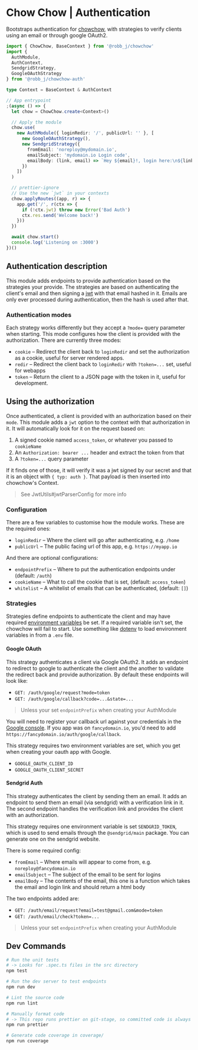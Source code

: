 # Chow Chow | Authentication

Bootstraps authentication for [chowchow](https://github.com/robb-j/chowchow), with strategies to verify clients using an email or through google OAuth2.

```ts
import { ChowChow, BaseContext } from '@robb_j/chowchow'
import {
  AuthModule,
  AuthContext,
  SendgridStrategy,
  GoogleOAuthStrategy
} from '@robb_j/chowchow-auth'

type Context = BaseContext & AuthContext

// App entrypoint
;(async () => {
  let chow = ChowChow.create<Context>()

  // Apply the module
  chow.use(
    new AuthModule({ loginRedir: '/', publicUrl: '' }, [
      new GoogleOAuthStrategy(),
      new SendgridStrategy({
        fromEmail: 'noreploy@mydomain.io',
        emailSubject: 'mydomain.io Login code',
        emailBody: (link, email) => `Hey ${email}!, login here:\n${link}`
      })
    ])
  )

  // prettier-ignore
  // Use the new `jwt` in your contexts
  chow.applyRoutes((app, r) => {
    app.get('/', r(ctx => {
      if (!ctx.jwt) throw new Error('Bad Auth')
      ctx.res.send('Welcome back!')
    }))
  })

  await chow.start()
  console.log('Listening on :3000')
})()
```

## Authentication description

This module adds endpoints to provide authentication based on the strategies your provide.
The strategies are based on authenticating the client's email and then signing a
[jwt](https://jwt.io/) with that email hashed in it.
Emails are only ever processed during authentication, then the hash is used after that.

### Authentication modes

Each strategy works differently but they accept a `?mode=` query parameter when starting.
This mode configures how the client is provided with the authorization.
There are currently three modes:

- `cookie` – Redirect the client back to `loginRedir` and set the authorization as a cookie, useful for server rendered apps.
- `redir` – Redirect the client back to `loginRedir` with `?token=...` set, useful for webapps
- `token` – Return the client to a JSON page with the token in it, useful for development.

## Using the authorization

Once authenticated, a client is provided with an authorization based on their `mode`.
This module adds a `jwt` option to the context with that authorization in it.
It will automatically look for it on the request based on:

1. A signed cookie named `access_token`, or whatever you passed to `cookieName`
2. An `Authorization: bearer ...` header and extract the token from that
3. A `?token=...` query parameter

If it finds one of those, it will verify it was a jwt signed by our secret
and that it is an object with `{ typ: auth }`.
That payload is then inserted into chowchow's Context.

> See JwtUtils#jwtParserConfig for more info

### Configuration

There are a few variables to customise how the module works.
These are the required ones:

- `loginRedir` – Where the client will go after authenticating, e.g. `/home`
- `publicUrl` – The public facing url of this app, e.g. `https://myapp.io`

And there are optional configurations:

- `endpointPrefix` – Where to put the authentication endpoints under (default: `/auth`)
- `cookieName` – What to call the cookie that is set, (default: `access_token`)
- `whitelist` – A whitelist of emails that can be authenticated, (default: `[]`)

### Strategies

Strategies define endpoints to authenticate the client and may have required
[environment variables](https://nodejs.org/api/process.html#process_process_env) be set.
If a required variable isn't set, the chowchow will fail to start.
Use something like [dotenv](https://npmjs.org/package/dotenv) to load environment variables in from a `.env` file.

#### Google OAuth

This strategy authenticates a client via Google OAuth2.
It adds an endpoint to redirect to google to authenticate the client
and the another to validate the redirect back and provide authorization.
By default these endpoints will look like:

- `GET: /auth/google/request?mode=token`
- `GET: /auth/google/callback?code=...&state=...`

> Unless your set `endpointPrefix` when creating your AuthModule

You will need to register your callback url against your credentials in the
[Google console](https://console.developers.google.com/apis/credentials).
If you app was on `fancydomain.io`, you'd need to add `https://fancydomain.io/auth/google/callback`.

This strategy requires two environment variables are set,
which you get when creating your oauth app with Google.

- `GOOGLE_OAUTH_CLIENT_ID`
- `GOOGLE_OAUTH_CLIENT_SECRET`

#### Sendgrid Auth

This strategy authenticates the client by sending them an email.
It adds an endpoint to send them an email (via sendgrid) with a verification link in it.
The second endpoint handles the verification link and provides the client with an authorization.

This strategy requires one environment variable is set `SENDGRID_TOKEN`, which is used to send emails through the `@sendgrid/main` package. You can generate one on the sendgrid website.

There is some required config:

- `fromEmail` – Where emails will appear to come from, e.g. `noreploy@fancydomain.io`
- `emailSubject` – The subject of the email to be sent for logins
- `emailBody` – The contents of the email, this one is a function which takes the email and login link and should return a html body

The two endpoints added are:

- `GET: /auth/email/request?email=test@gmail.com&mode=token`
- `GET: /auth/email/check?token=...`

> Unless your set `endpointPrefix` when creating your AuthModule

## Dev Commands

```bash
# Run the unit tests
# -> Looks for .spec.ts files in the src directory
npm test

# Run the dev server to test endpoints
npm run dev

# Lint the source code
npm run lint

# Manually format code
# -> This repo runs prettier on git-stage, so committed code is always formatted
npm run prettier

# Generate code coverage in coverage/
npm run coverage
```
